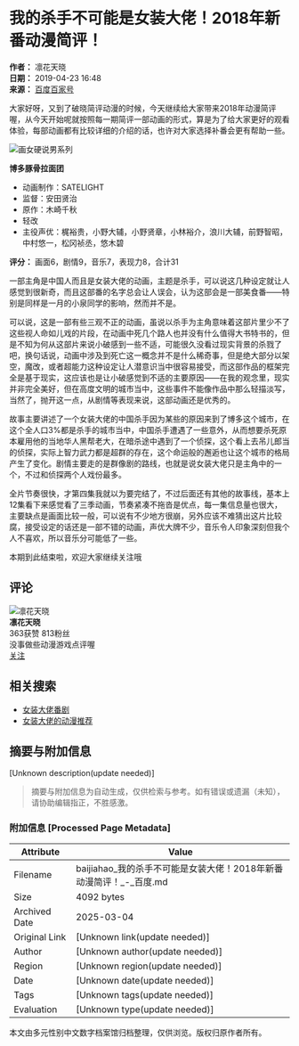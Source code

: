 # 我的杀手不可能是女装大佬！2018年新番动漫简评！

**作者：** 凛花天晓  
**日期：** 2019-04-23 16:48  
**来源：** [百度百家号](https://author.baidu.com/home?from=bjh_article&app_id=1630501655908807)  

大家好呀，又到了破晓简评动漫的时候，今天继续给大家带来2018年动漫简评喔，从今天开始呢就按照每一期简评一部动画的形式，算是为了给大家更好的观看体验，每部动画都有比较详细的介绍的话，也许对大家选择补番会更有帮助一些。

![](https://pics7.baidu.com/feed/060828381f30e924c4537df0584bd9021f95f7c0.jpeg@f_auto?token=eb0a23fc7e39e5227134a39f2a227bd1&s=2062B30FF202851DB1A85CA803003010)画女硬说男系列

**博多豚骨拉面团**  

- 动画制作：SATELIGHT  
- 监督：安田贤治  
- 原作：木崎千秋  
- 轻改  
- 主役声优：梶裕贵，小野大辅，小野贤章，小林裕介，浪川大辅，前野智昭，中村悠一，松冈祯丞，悠木碧  

**评分：** 画面6，剧情9，音乐7，表现力8，合计31  

一部主角是中国人而且是女装大佬的动画，主题是杀手，可以说这几种设定就让人感觉到很新奇，而且这部番的名字总会让人误会，认为这部会是一部美食番——特别是同样是一月的小泉同学的影响，然而并不是。

可以说，这是一部有些三观不正的动画，虽说以杀手为主角意味着这部片里少不了这些视人命如儿戏的片段，在动画中死几个路人也并没有什么值得大书特书的，但是不知为何从这部片来说小破感到一些不适，可能很久没看过现实背景的杀戮了吧，换句话说，动画中涉及到死亡这一概念并不是什么稀奇事，但是绝大部分以架空，魔改，或者超能力这种设定让人潜意识当中很容易接受，而这部作品的框架完全是基于现实，这应该也是让小破感觉到不适的主要原因——在我的观念里，现实并非完全美好，但在高度文明的城市当中，这些事件不能像作品中那么轻描淡写，当然了，抛开这一点，从剧情等表现来说，这部动画还是优秀的。

故事主要讲述了一个女装大佬的中国杀手因为某些的原因来到了博多这个城市，在这个全人口3%都是杀手的城市当中，中国杀手遭遇了一些意外，从而想要杀死原本雇用他的当地华人黑帮老大，在暗杀途中遇到了一个侦探，这个看上去吊儿郎当的侦探，实际上智力武力都是超群的存在，这个命运般的邂逅也让这个城市的格局产生了变化。剧情主要走的是群像剧的路线，也就是说女装大佬只是主角中的一个，不过和侦探两个人戏份最多。

全片节奏很快，才第四集我就以为要完结了，不过后面还有其他的故事线，基本上12集看下来感觉看了三季动画，节奏紧凑不拖沓是优点，每一集信息量也很大，主要缺点是画面比较一般，可以说有不少地方很崩，另外应该不难猜出这片比较腐，接受设定的话还是一部不错的动画，声优大牌不少，音乐令人印象深刻但我个人不喜欢，所以音乐分可能低了一些。

本期到此结束啦，欢迎大家继续关注哦

## 评论

![凛花天晓](https://avatar.bdstatic.com/it/u=981206329,580340420&fm=3012&app=3012&autime=1729064218&size=b200,200)  
**凛花天晓**  
363获赞 813粉丝  
没事做些动漫游戏点评喔  
[关注](https://author.baidu.com/home?from=bjh_article&app_id=1630501655908807)

## 相关搜索

- [女装大佬番剧](https://baidu.com/s?word=%E5%A5%B3%E8%A3%85%E5%A4%A7%E4%BD%AC%E7%95%AA%E5%89%A7&rsv_dl=feed_landingpage_rs&from=1020853i&rsf=2 "女装大佬番剧")
- [女装大佬的动漫推荐](https://baidu.com/s?word=%E5%A5%B3%E8%A3%85%E5%A4%A7%E4%BD%AC%E7%9A%84%E5%8A%A8%E6%BC%AB%E6%8E%A8%E8%8D%90&rsv_dl=feed_landingpage_rs&from=1020853i&rsf=2 "女装大佬的动漫推荐")
<!-- tcd_original_link https://baijiahao.baidu.com/s?id=1631594040969223778 -->


## 摘要与附加信息

<!-- tcd_abstract -->
[Unknown description(update needed)]
<!-- tcd_abstract_end -->

> 摘要与附加信息为自动生成，仅供检索与参考。如有错误或遗漏（未知），请协助编辑指正，不胜感激。

### 附加信息 [Processed Page Metadata]

| Attribute       | Value                                  |
|-----------------|----------------------------------------|
| Filename        | baijiahao_我的杀手不可能是女装大佬！2018年新番动漫简评！_-_百度.md                             |
| Size            | 4092 bytes                           |
| Archived Date   | 2025-03-04                             |
| Original Link   | [Unknown link(update needed)]                       |
| Author          | [Unknown author(update needed)]                               |
| Region          | [Unknown region(update needed)]                               |
| Date            | [Unknown date(update needed)]                                 |
| Tags            | [Unknown tags(update needed)]                                 |
| Evaluation            | [Unknown type(update needed)]                                 |
<!-- tcd_table_end -->

本文由多元性别中文数字档案馆归档整理，仅供浏览。版权归原作者所有。
